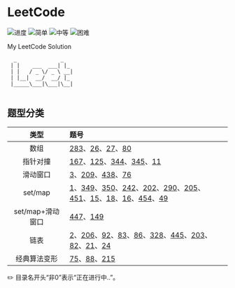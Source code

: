 # LeetCode

![进度](https://img.shields.io/badge/进度-59/1092-337ab7.svg?logo=leetcode&style=flat)  ![简单](https://img.shields.io/badge/简单-25-5cb85c.svg?style=flat)  ![中等](https://img.shields.io/badge/中等-24-f0ad4e.svg?style=flat)  ![困难](https://img.shields.io/badge/困难-6-d9534f.svg?style=flat)

My LeetCode Solution

```
  _              _    
 | |    ___  ___| |_  
 | |   / _ \/ _ \ __| 
 | |__|  __/  __/ |_  
 |_____\___|\___|\__| 
 
```

## 题型分类

| 类型 | 题号 |
| :--: | :-- |
| 数组 | [283](./0283-Move_Zeroes)、[26](./0026-Remove_Duplicates_from_Sorted_Array)、[27](./0027-Remove_Element)、[80](./0080-Remove_Duplicates_from_Sorted_Array_II) |
| 指针对撞 | [167](./0167-Two_Sum_II_-_Input_array_is_sorted)、[125](./0125-Valid_Palindrome)、[344](./0344-Reverse_String)、[345](./0345-Reverse_Vowels_of_a_String)、[11](./0011-Container_With_Most_Water) |
| 滑动窗口 | [3](./0003-Longest_Substring_Without_Repeating_Characters)、[209](./0209-Minimum_Size_Subarray_Sum)、[438](./0438-Find_All_Anagrams_in_a_String)、[76](./0076-Minimum_Window_Substring) |
| set/map | [1](./0001-Two_Sum)、[349](./0349-Intersection_of_Two_Arrays)、[350](./0350-Intersection_of_Two_Arrays_II)、[242](./0242-Valid_Anagram)、[202](./0202-Happy_Number)、[290](./0290-Word_Pattern)、[205](./0205-Isomorphic_Strings)、[451](./0451-Sort_Characters_By_Frequency)、[15](./0015-3Sum)、[18](./0018-4Sum)、[16](./0016-3Sum_Closest)、[454](./0454-4Sum_II)、[49](./0049-Group_Anagrams) |
| set/map+滑动窗口 | [447](./0447-Number_of_Boomerangs)、[149](./0149-Max_Points_on_a_Line) |
| 链表 | [2](./0002-Add_Two_Numbers)、[206](./0206-Reverse_Linked_List)、[92](./0092-Reverse_Linked_List_II)、[83](./0083-Remove_Duplicates_from_Sorted_List)、[86](./0086-Partition_List)、[328](./0328-Odd_Even_Linked_List)、[445](./0445-Add_Two_Numbers_II)、[203](./0203-Remove_Linked_List_Elements)、[82](./82-Remove_Duplicates_from_Sorted_List_II)、[21](./0021-Merge_Two_Sorted_Lists)、[24](./0024-Swap_Nodes_in_Pairs) |
| 经典算法变形 | [75](./0075-Sort_Colors)、[88](./0088-Merge_Sorted_Array)、[215](./0215-Kth_Largest_Element_in_an_Array) |



✏️ 目录名开头“非0”表示“正在进行中..”。
